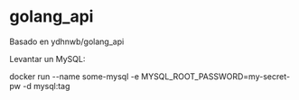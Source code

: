 # golang_api

Basado en ydhnwb/golang_api

Levantar un MySQL:

docker run --name some-mysql -e MYSQL_ROOT_PASSWORD=my-secret-pw -d mysql:tag
